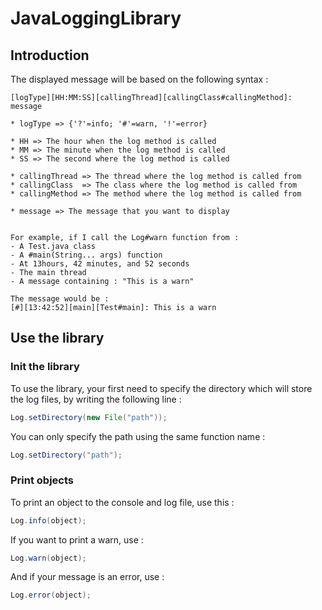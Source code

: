 # JavaLoggingLibrary #

## Introduction ##
The displayed message will be based on the following syntax :
```
[logType][HH:MM:SS][callingThread][callingClass#callingMethod]: message

* logType => {'?'=info; '#'=warn, '!'=error}

* HH => The hour when the log method is called
* MM => The minute when the log method is called
* SS => The second where the log method is called

* callingThread => The thread where the log method is called from
* callingClass  => The class where the log method is called from
* callingMethod => The method where the log method is called from

* message => The message that you want to display


For example, if I call the Log#warn function from :
- A Test.java class
- A #main(String... args) function
- At 13hours, 42 minutes, and 52 seconds
- The main thread
- A message containing : "This is a warn"

The message would be :
[#][13:42:52][main][Test#main]: This is a warn
```

## Use the library ##
### Init the library ###
To use the library, your first need to specify the directory which will store the log files, by writing the following line :
```java
Log.setDirectory(new File("path"));
```
You can only specify the path using the same function name :
```java
Log.setDirectory("path");
```

### Print objects ###
To print an object to the console and log file, use this :
```java
Log.info(object);
```

If you want to print a warn, use :
```java
Log.warn(object);
```

And if your message is an error, use :
```java
Log.error(object);
```